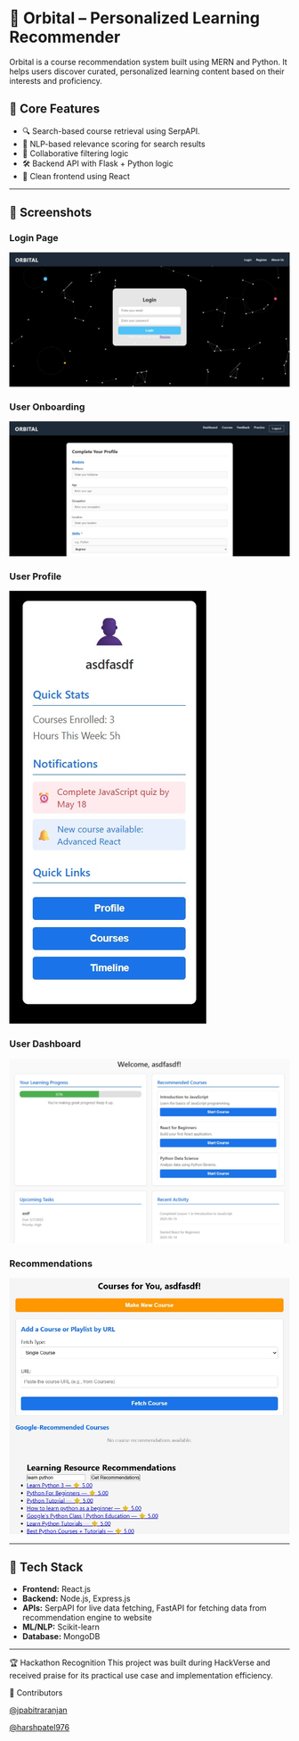 # 🚀 Orbital – Personalized Learning Recommender

Orbital is a course recommendation system built using MERN and Python. It helps users discover curated, personalized learning content based on their interests and proficiency.

## 🧠 Core Features

- 🔍 Search-based course retrieval using SerpAPI.
- 📝 NLP-based relevance scoring for search results
- 🤖 Collaborative filtering logic
- 🛠️ Backend API with Flask + Python logic
- 📱 Clean frontend using React

---

## 🎥 Screenshots

### Login Page
![Loging Page](images/login.jpg)

### User Onboarding
![Form for user to fill details](images/onboarding.jpg)

### User Profile
![Profile](images/profile.jpg)

### User Dashboard
![Dashboard](images/dashboard.jpg)

### Recommendations
![Results](images/rank.jpg)

---

## 🔧 Tech Stack

- **Frontend:** React.js
- **Backend:** Node.js, Express.js
- **APIs:** SerpAPI for live data fetching, FastAPI for fetching data from recommendation engine to website
- **ML/NLP:** Scikit-learn
- **Database:** MongoDB

---

🏆 Hackathon Recognition
This project was built during HackVerse and received praise for its practical use case and implementation efficiency.

🤝 Contributors

[@jpabitraranjan](https://github.com/jpabitraranjan)

[@harshpatel976](https://github.com/harshpatel976)
